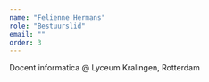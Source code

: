 ```yaml
---
name: "Felienne Hermans"
role: "Bestuurslid"
email: ""
order: 3
---
```

Docent informatica @ Lyceum Kralingen, Rotterdam
